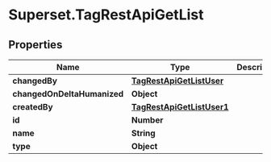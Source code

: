 # Superset.TagRestApiGetList

## Properties
Name | Type | Description | Notes
------------ | ------------- | ------------- | -------------
**changedBy** | [**TagRestApiGetListUser**](TagRestApiGetListUser.md) |  | [optional] 
**changedOnDeltaHumanized** | **Object** |  | [optional] 
**createdBy** | [**TagRestApiGetListUser1**](TagRestApiGetListUser1.md) |  | [optional] 
**id** | **Number** |  | [optional] 
**name** | **String** |  | [optional] 
**type** | **Object** |  | [optional] 
